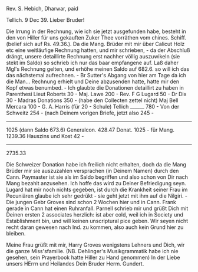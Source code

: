 Rev. S. Hebich, Dharwar, paid

 Tellich. 9 Dec 39.
Lieber Bruder!

Die Irrung in der Rechnung, wie ich sie jetzt ausgefunden habe, besteht in den von Hiller für uns gekauften Zuker Thee vorräthen vom chines. Schiff. (belief sich auf Rs. 49.36.). Da die Mang. Brüder mit mir über Calicut Holz etc eine weitläufige Rechnung hatten, und mir schrieben, - da der Abschluß drängt, unsere detaillirte Rechnung erst nachher völlig auszuwikeln (sie stekt im Saldo) so schrieb ich nur das baar empfangene auf. Laß daher Mgl's Rechnung gelten, und erhöhe meinen Saldo auf 682.6. so will ich das das nächstemal aufrechnen. - Br Sutter's Abgang von hier am Tage da ich die Man... Rechnung erhielt und Deine abzusenden hatte, hatte mir den Kopf etwas benumbed. - Ich glaubte die Donationen detaillirt zu haben in Parenthesi
Lieut Roberts 30 -
Maj. Lawe 200 -
Rev. F G Lugard 50 -
Dr Dix 30 -
Madras Donations 350 -
(habe den Collecten
zettel nicht)
Maj Bell Mercara 100 -
G. A. Harris (für 20 -
Schule) Tellich ______
 780 -
Von der Schweitz 254 - (nach
Deinem vorigen Briefe, jetzt
also 245 -
 ______
 1025 (dann Saldo 673.6)
Generalcon. 428.47
Donat. 1025 -
für Mang. 1239.36
Hauszins und Kost 42 -
 _______
 2735.33

Die Schweizer Donation habe ich freilich nicht erhalten, doch da die Mang Brüder mir sie auszuzahlen versprachen (in Deinem Namen) durch den Cann. Paymaster ist sie als im Saldo begriffen und also schon von Dir nach Mang bezahlt anzusehen. Ich hoffe das wird zu Deiner Befriedigung seyn. 
Lugard hat mir noch nichts gegeben, ist durch die Krankheit seiner Frau im Pecuniären glaube ich sehr gedrükt - sie geht jetzt mit ihm auf die Nilgiri. - Die jungen Gebr Groves sind schon 2 Wochen hier und in Cann. Frank gerade in Cann hat einen Ruhranfall. Parnell schrieb mir und grüßt Dich mit Deinen ersten 2 associates herzlich: ist aber cold, weil ich in Society und Establishment bin, und will keinen unscriptural pice geben. Wir seyen nicht recht daran gewesen nach Ind. zu kommen, also auch kein Grund hier zu bleiben.

Meine Frau grüßt mit mir, Harry Groves wenigstens Lehners und Dich, wir die ganze Miss'sfamilie. (NB. Dehlinger's Musikgrammatik habe ich nie gesehen, sein Prayerbook hatte Hiller zu Hand genommen) In der Liebe unsers HErrn und Heilandes Dein Bruder Herm. Gundert.

